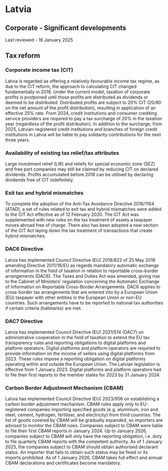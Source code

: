 # Latvia
## Corporate - Significant developments
Last reviewed - 16 January 2025
## Tax reform
### Corporate income tax (CIT)
Latvia is regarded as offering a relatively favourable income tax regime, as due to the CIT reform, the approach to calculating CIT changed fundamentally in 2018. Under the current model, taxation of corporate profits is postponed until those profits are distributed as dividends or deemed to be distributed. Distributed profits are subject to 20% CIT (20/80 on the net amount of the profit distribution), resulting in application of an effective 25% rate.
From 2024, credit institutions and consumer crediting service providers are required to pay a tax surcharge of 20% in the taxation year (regardless of the profit distribution).
In addition to the surcharge, from 2025, Latvian-registered credit institutions and branches of foreign credit institutions in Latvia will be liable to pay solidarity contributions for the next three years.
### Availability of existing tax relief/tax attributes
Large investment relief (LIR) and reliefs for special economic zone (SEZ) and free port companies may still be claimed by reducing CIT on declared dividends.
Profits accumulated before 2018 can be utilised by declaring dividends free of CIT indefinitely.
### Exit tax and hybrid mismatches
To complete the adoption of the Anti-Tax Avoidance Directive 2016/1164 (ATAD), a set of rules related to exit tax and hybrid mismatches were added to the CIT Act effective as of 12 February 2020. The CIT Act was supplemented with new rules on the tax treatment of assets a taxpayer moves abroad free of charge. There also has been adopted a new section of the CIT Act laying down the tax treatment of transactions that create hybrid mismatches. 
### DAC6 Directive
Latvia has implemented Council Directive (EU) 2018/822 of 25 May 2018 amending Directive 2011/16/EU as regards mandatory automatic exchange of information in the field of taxation in relation to reportable cross-border arrangements (DAC6). The Taxes and Duties Act was amended, giving rise to the Cabinet of Ministers’ regulation concerning the Automatic Exchange of Information on Reportable Cross-Border Arrangements.
DAC6 applies to cross-border tax arrangements that are entered into by a European Union (EU) taxpayer with other entities in the European Union or non-EU countries. Such arrangements have to be reported to national tax authorities if certain criteria (hallmarks) are met.
### DAC7 Directive
Latvia has implemented Council Directive (EU) 2021/514 (DAC7) on administrative cooperation in the field of taxation to extend the EU tax transparency rules and reporting obligations to digital platforms and platform operators. Digital platforms and platform operators are required to provide information on the income of sellers using digital platforms from 2023. These rules impose a reporting obligation on digital platforms operating within and outside the European Union.
The Latvian legislation is effective from 1 January 2023. Digital platforms and platform operators had to file their first reports to the member states for 2023 by 31 January 2024.
### Carbon Border Adjustment Mechanism (CBAM)
Latvia has implemented Council Directive (EU) 2023/956 on establishing a carbon border adjustment mechanism. CBAM rules apply only to EU-registered companies importing specified goods (e.g. aluminium, iron and steel, cement, hydrogen, fertiliser, and electricity) from third countries. The list of goods covered by CBAM will be gradually expanded, so importers are advised to monitor the CBAM rules.
Companies subject to CBAM were liable to file their first CBAM reports in January 2024. Up to January 2026, companies subject to CBAM will only have the reporting obligation, i.e. duty to file quarterly CBAM reports with the competent authority. As of 1 January 2025, the companies subject to CBAM should obtain authorised declarant status. An importer that fails to obtain such status may be fined or its imports prohibited. As of 1 January 2026, CBAM takes full effect and annual CBAM declarations and certificates become mandatory.
